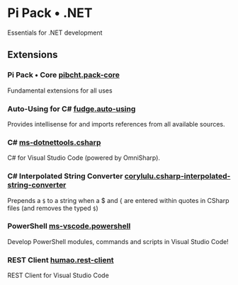 # Pi Pack • .NET

Essentials for .NET development

## Extensions

### Pi Pack • Core [pibcht.pack-core](https://marketplace.visualstudio.com/items?itemName=pibcht.pack-core)

Fundamental extensions for all uses

### Auto-Using for C# [fudge.auto-using](https://marketplace.visualstudio.com/items?itemName=fudge.auto-using)

Provides intellisense for and imports references from all available sources.

### C# [ms-dotnettools.csharp](https://marketplace.visualstudio.com/items?itemName=ms-dotnettools.csharp)

C# for Visual Studio Code (powered by OmniSharp).

### C# Interpolated String Converter [corylulu.csharp-interpolated-string-converter](https://marketplace.visualstudio.com/items?itemName=corylulu.csharp-interpolated-string-converter)

Prepends a `$` to a string when a $ and { are entered within quotes in CSharp files (and removes the typed `$`)

### PowerShell [ms-vscode.powershell](https://marketplace.visualstudio.com/items?itemName=ms-vscode.powershell)

Develop PowerShell modules, commands and scripts in Visual Studio Code!

### REST Client [humao.rest-client](https://marketplace.visualstudio.com/items?itemName=humao.rest-client)

REST Client for Visual Studio Code
